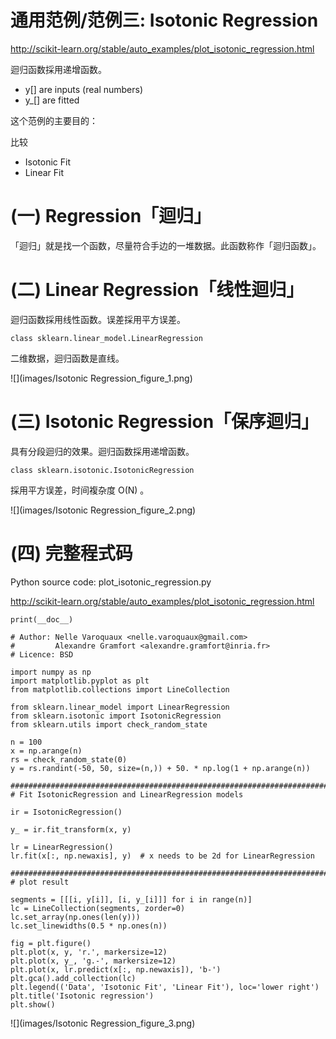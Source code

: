 # 通用范例/范例三: Isotonic Regression

http://scikit-learn.org/stable/auto_examples/plot_isotonic_regression.html

迴归函数採用递增函数。

* y[] are inputs (real numbers)
* y_[] are fitted


这个范例的主要目的：

比较

* Isotonic Fit
* Linear Fit


# (一) Regression「迴归」
「迴归」就是找一个函数，尽量符合手边的一堆数据。此函数称作「迴归函数」。

# (二) Linear Regression「线性迴归」
迴归函数採用线性函数。误差採用平方误差。

`class sklearn.linear_model.LinearRegression`

二维数据，迴归函数是直线。

![](images/Isotonic Regression_figure_1.png)


# (三) Isotonic Regression「保序迴归」
具有分段迴归的效果。迴归函数採用递增函数。

`class sklearn.isotonic.IsotonicRegression`

採用平方误差，时间複杂度 O(N) 。

![](images/Isotonic Regression_figure_2.png)


# (四) 完整程式码

Python source code: plot_isotonic_regression.py

http://scikit-learn.org/stable/auto_examples/plot_isotonic_regression.html

```
print(__doc__)

# Author: Nelle Varoquaux <nelle.varoquaux@gmail.com>
#         Alexandre Gramfort <alexandre.gramfort@inria.fr>
# Licence: BSD

import numpy as np
import matplotlib.pyplot as plt
from matplotlib.collections import LineCollection

from sklearn.linear_model import LinearRegression
from sklearn.isotonic import IsotonicRegression
from sklearn.utils import check_random_state

n = 100
x = np.arange(n)
rs = check_random_state(0)
y = rs.randint(-50, 50, size=(n,)) + 50. * np.log(1 + np.arange(n))

###############################################################################
# Fit IsotonicRegression and LinearRegression models

ir = IsotonicRegression()

y_ = ir.fit_transform(x, y)

lr = LinearRegression()
lr.fit(x[:, np.newaxis], y)  # x needs to be 2d for LinearRegression

###############################################################################
# plot result

segments = [[[i, y[i]], [i, y_[i]]] for i in range(n)]
lc = LineCollection(segments, zorder=0)
lc.set_array(np.ones(len(y)))
lc.set_linewidths(0.5 * np.ones(n))

fig = plt.figure()
plt.plot(x, y, 'r.', markersize=12)
plt.plot(x, y_, 'g.-', markersize=12)
plt.plot(x, lr.predict(x[:, np.newaxis]), 'b-')
plt.gca().add_collection(lc)
plt.legend(('Data', 'Isotonic Fit', 'Linear Fit'), loc='lower right')
plt.title('Isotonic regression')
plt.show()

```
![](images/Isotonic Regression_figure_3.png)
